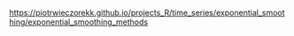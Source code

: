https://piotrwieczorekk.github.io/projects_R/time_series/exponential_smoothing/exponential_smoothing_methods
